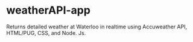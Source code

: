 # weatherAPI-app
Returns detailed weather at Waterloo in realtime using Accuweather API, HTML/PUG, CSS, and Node. Js.
